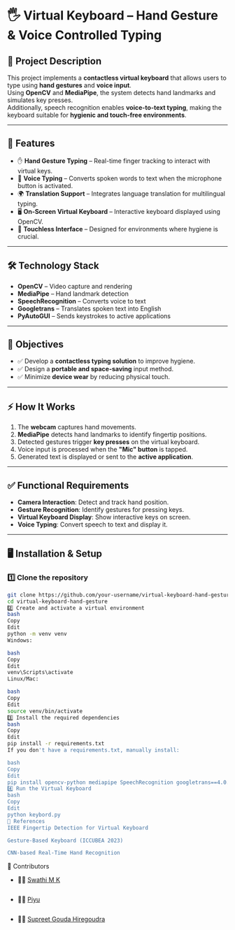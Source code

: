 
# 🖐️ Virtual Keyboard – Hand Gesture & Voice Controlled Typing  

## 📌 Project Description  
This project implements a **contactless virtual keyboard** that allows users to type using **hand gestures** and **voice input**.  
Using **OpenCV** and **MediaPipe**, the system detects hand landmarks and simulates key presses.  
Additionally, speech recognition enables **voice-to-text typing**, making the keyboard suitable for **hygienic and touch-free environments**.  

---

## 🚀 Features  
- ✋ **Hand Gesture Typing** – Real-time finger tracking to interact with virtual keys.  
- 🎤 **Voice Typing** – Converts spoken words to text when the microphone button is activated.  
- 🌍 **Translation Support** – Integrates language translation for multilingual typing.  
- 🖥️ **On-Screen Virtual Keyboard** – Interactive keyboard displayed using OpenCV.  
- 🧼 **Touchless Interface** – Designed for environments where hygiene is crucial.  

---

## 🛠️ Technology Stack  
- **OpenCV** – Video capture and rendering  
- **MediaPipe** – Hand landmark detection  
- **SpeechRecognition** – Converts voice to text  
- **Googletrans** – Translates spoken text into English  
- **PyAutoGUI** – Sends keystrokes to active applications  

---

## 🎯 Objectives  
- ✅ Develop a **contactless typing solution** to improve hygiene.  
- ✅ Design a **portable and space-saving** input method.  
- ✅ Minimize **device wear** by reducing physical touch.  

---

## ⚡ How It Works  
1. The **webcam** captures hand movements.  
2. **MediaPipe** detects hand landmarks to identify fingertip positions.  
3. Detected gestures trigger **key presses** on the virtual keyboard.  
4. Voice input is processed when the **"Mic" button** is tapped.  
5. Generated text is displayed or sent to the **active application**.  

---

## ✅ Functional Requirements  
- **Camera Interaction**: Detect and track hand position.  
- **Gesture Recognition**: Identify gestures for pressing keys.  
- **Virtual Keyboard Display**: Show interactive keys on screen.  
- **Voice Typing**: Convert speech to text and display it.  

---

## 🖥️ Installation & Setup  

### 1️⃣ Clone the repository  
```bash
git clone https://github.com/your-username/virtual-keyboard-hand-gesture.git
cd virtual-keyboard-hand-gesture
2️⃣ Create and activate a virtual environment
bash
Copy
Edit
python -m venv venv
Windows:

bash
Copy
Edit
venv\Scripts\activate
Linux/Mac:

bash
Copy
Edit
source venv/bin/activate
3️⃣ Install the required dependencies
bash
Copy
Edit
pip install -r requirements.txt
If you don't have a requirements.txt, manually install:

bash
Copy
Edit
pip install opencv-python mediapipe SpeechRecognition googletrans==4.0.0-rc1 pyautogui pywin32
4️⃣ Run the Virtual Keyboard
bash
Copy
Edit
python keybord.py
🔗 References
IEEE Fingertip Detection for Virtual Keyboard

Gesture-Based Keyboard (ICCUBEA 2023)

CNN-based Real-Time Hand Recognition
```
🤝 Contributors
- 👩‍💻 [Swathi M K](https://github.com/SwathiMK2004)
   ``` 
- 👩‍💻 [Piyu](https://github.com/piyu-123-106)
  ``` 
- 👨‍💻 [Supreet Gouda Hiregoudra](https://github.com/SupreetgoudaHiregoudra)  
